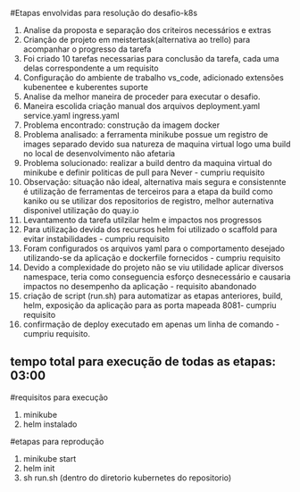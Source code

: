 #Etapas envolvidas para resolução do desafio-k8s
1. Analise da proposta e separação dos criteiros necessários e extras
2. Crianção de projeto em meistertask(alternativa ao trello) para acompanhar o progresso da tarefa
3. Foi criado 10 tarefas necessarias para conclusão da tarefa, cada uma delas correspondente a um requisito
4. Configuração do ambiente de trabalho vs_code, adicionado extensões kubenentee e kuberentes suporte
5. Analise da melhor maneira de proceder para executar o desafio.
6. Maneira escolida criação manual dos arquivos deployment.yaml service.yaml ingress.yaml
7. Problema encontrado: construção da imagem docker
8. Problema analisado: a ferramenta minikube possue um registro de images separado devido sua natureza de maquina virtual logo uma build no local de desenvolvimento não afetaria
9. Problema solucionado: realizar a build dentro da maquina virtual do minikube e definir politicas de pull para Never - cumpriu requisito 
10. Observação: situação não ideal, alternativa mais segura e consistennte é utilização de ferramentas de terceiros para a etapa da build como kaniko ou se utilizar dos repositorios de registro, melhor auternativa disponivel utilização do quay.io
11. Levantamento da tarefa utilzilar helm e impactos nos progressos
12. Para utilização devida dos recursos helm foi utilizado o scaffold para evitar instabilidades - cumpriu requisito
13. Foram configurados os arquivos yaml para o comportamento desejado utilizando-se da aplicação e dockerfile fornecidos - cumpriu requisito
14. Devido a complexidade do projeto não se viu utilidade aplicar diversos namespace, teria como conseguencia esforço desnecessário e causaria impactos no desempenho da aplicação - requisito abandonado
15. criação de script (run.sh) para automatizar as etapas anteriores, build, helm, exposição da aplicação para as porta mapeada 8081- cumpriu requisito
16. confirmação de deploy executado em apenas um linha de comando - cumpriu requisito.

## tempo total para execução de todas as etapas: 03:00

#requisitos para execução
1. minikube
2. helm instalado

#etapas para reprodução
1. minikube start
2. helm init
3. sh run.sh (dentro do diretorio kubernetes do repositorio)
